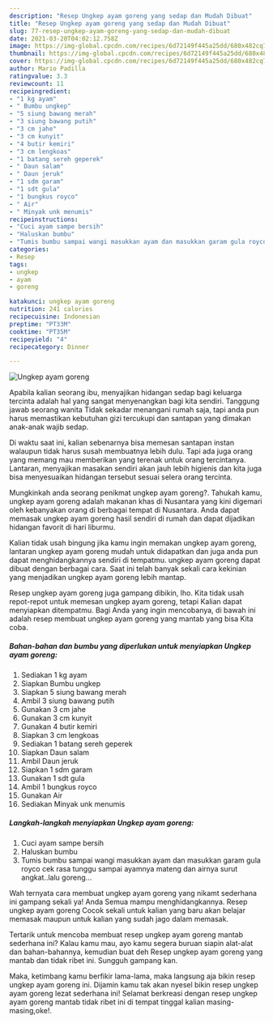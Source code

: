 ```yaml
---
description: "Resep Ungkep ayam goreng yang sedap dan Mudah Dibuat"
title: "Resep Ungkep ayam goreng yang sedap dan Mudah Dibuat"
slug: 77-resep-ungkep-ayam-goreng-yang-sedap-dan-mudah-dibuat
date: 2021-03-20T04:02:12.758Z
image: https://img-global.cpcdn.com/recipes/6d72149f445a25dd/680x482cq70/ungkep-ayam-goreng-foto-resep-utama.jpg
thumbnail: https://img-global.cpcdn.com/recipes/6d72149f445a25dd/680x482cq70/ungkep-ayam-goreng-foto-resep-utama.jpg
cover: https://img-global.cpcdn.com/recipes/6d72149f445a25dd/680x482cq70/ungkep-ayam-goreng-foto-resep-utama.jpg
author: Mario Padilla
ratingvalue: 3.3
reviewcount: 11
recipeingredient:
- "1 kg ayam"
- " Bumbu ungkep"
- "5 siung bawang merah"
- "3 siung bawang putih"
- "3 cm jahe"
- "3 cm kunyit"
- "4 butir kemiri"
- "3 cm lengkoas"
- "1 batang sereh geperek"
- " Daun salam"
- " Daun jeruk"
- "1 sdm garam"
- "1 sdt gula"
- "1 bungkus royco"
- " Air"
- " Minyak unk menumis"
recipeinstructions:
- "Cuci ayam sampe bersih"
- "Haluskan bumbu"
- "Tumis bumbu sampai wangi masukkan ayam dan masukkan garam gula royco cek rasa tunggu sampai ayamnya mateng dan airnya surut angkat..lalu goreng..."
categories:
- Resep
tags:
- ungkep
- ayam
- goreng

katakunci: ungkep ayam goreng 
nutrition: 241 calories
recipecuisine: Indonesian
preptime: "PT33M"
cooktime: "PT35M"
recipeyield: "4"
recipecategory: Dinner

---
```



![Ungkep ayam goreng](https://img-global.cpcdn.com/recipes/6d72149f445a25dd/680x482cq70/ungkep-ayam-goreng-foto-resep-utama.jpg)

Apabila kalian seorang ibu, menyajikan hidangan sedap bagi keluarga tercinta adalah hal yang sangat menyenangkan bagi kita sendiri. Tanggung jawab seorang  wanita Tidak sekadar menangani rumah saja, tapi anda pun harus memastikan kebutuhan gizi tercukupi dan santapan yang dimakan anak-anak wajib sedap.

Di waktu  saat ini, kalian sebenarnya bisa memesan santapan instan walaupun tidak harus susah membuatnya lebih dulu. Tapi ada juga orang yang memang mau memberikan yang terenak untuk orang tercintanya. Lantaran, menyajikan masakan sendiri akan jauh lebih higienis dan kita juga bisa menyesuaikan hidangan tersebut sesuai selera orang tercinta. 



Mungkinkah anda seorang penikmat ungkep ayam goreng?. Tahukah kamu, ungkep ayam goreng adalah makanan khas di Nusantara yang kini digemari oleh kebanyakan orang di berbagai tempat di Nusantara. Anda dapat memasak ungkep ayam goreng hasil sendiri di rumah dan dapat dijadikan hidangan favorit di hari liburmu.

Kalian tidak usah bingung jika kamu ingin memakan ungkep ayam goreng, lantaran ungkep ayam goreng mudah untuk didapatkan dan juga anda pun dapat menghidangkannya sendiri di tempatmu. ungkep ayam goreng dapat dibuat dengan berbagai cara. Saat ini telah banyak sekali cara kekinian yang menjadikan ungkep ayam goreng lebih mantap.

Resep ungkep ayam goreng juga gampang dibikin, lho. Kita tidak usah repot-repot untuk memesan ungkep ayam goreng, tetapi Kalian dapat menyiapkan ditempatmu. Bagi Anda yang ingin mencobanya, di bawah ini adalah resep membuat ungkep ayam goreng yang mantab yang bisa Kita coba.

<!--inarticleads1-->

##### Bahan-bahan dan bumbu yang diperlukan untuk menyiapkan Ungkep ayam goreng:

1. Sediakan 1 kg ayam
1. Siapkan  Bumbu ungkep
1. Siapkan 5 siung bawang merah
1. Ambil 3 siung bawang putih
1. Gunakan 3 cm jahe
1. Gunakan 3 cm kunyit
1. Gunakan 4 butir kemiri
1. Siapkan 3 cm lengkoas
1. Sediakan 1 batang sereh geperek
1. Siapkan  Daun salam
1. Ambil  Daun jeruk
1. Siapkan 1 sdm garam
1. Gunakan 1 sdt gula
1. Ambil 1 bungkus royco
1. Gunakan  Air
1. Sediakan  Minyak unk menumis




<!--inarticleads2-->

##### Langkah-langkah menyiapkan Ungkep ayam goreng:

1. Cuci ayam sampe bersih
1. Haluskan bumbu
1. Tumis bumbu sampai wangi masukkan ayam dan masukkan garam gula royco cek rasa tunggu sampai ayamnya mateng dan airnya surut angkat..lalu goreng...




Wah ternyata cara membuat ungkep ayam goreng yang nikamt sederhana ini gampang sekali ya! Anda Semua mampu menghidangkannya. Resep ungkep ayam goreng Cocok sekali untuk kalian yang baru akan belajar memasak maupun untuk kalian yang sudah jago dalam memasak.

Tertarik untuk mencoba membuat resep ungkep ayam goreng mantab sederhana ini? Kalau kamu mau, ayo kamu segera buruan siapin alat-alat dan bahan-bahannya, kemudian buat deh Resep ungkep ayam goreng yang mantab dan tidak ribet ini. Sungguh gampang kan. 

Maka, ketimbang kamu berfikir lama-lama, maka langsung aja bikin resep ungkep ayam goreng ini. Dijamin kamu tak akan nyesel bikin resep ungkep ayam goreng lezat sederhana ini! Selamat berkreasi dengan resep ungkep ayam goreng mantab tidak ribet ini di tempat tinggal kalian masing-masing,oke!.

